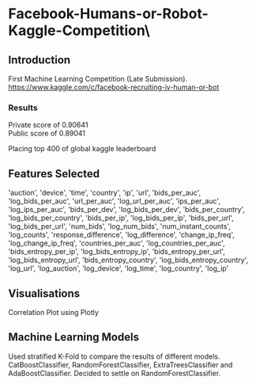 # Facebook-Humans-or-Robot-Kaggle-Competition\
## Introduction
First Machine Learning Competition (Late Submission). <br> 
https://www.kaggle.com/c/facebook-recruiting-iv-human-or-bot
### Results 
Private score of 0.90641 <br>
Public score of 0.89041 <br>

Placing top 400 of global kaggle leaderboard

## Features Selected
'auction', 'device', 'time', 'country', 'ip', 'url', 'bids_per_auc', 'log_bids_per_auc', 'url_per_auc', 'log_url_per_auc', 'ips_per_auc', 'log_ips_per_auc', 'bids_per_dev', 'log_bids_per_dev', 'bids_per_country', 'log_bids_per_country', 'bids_per_ip', 'log_bids_per_ip', 'bids_per_url', 'log_bids_per_url', 'num_bids', 'log_num_bids', 'num_instant_counts', 'log_counts', 'response_difference', 'log_difference', 'change_ip_freq', 'log_change_ip_freq', 'countries_per_auc', 'log_countries_per_auc', 'bids_entropy_per_ip', 'log_bids_entropy_ip', 'bids_entropy_per_url', 'log_bids_entropy_url', 'bids_entropy_country', 'log_bids_entropy_country', 'log_url', 'log_auction', 'log_device', 'log_time', 'log_country', 'log_ip'

## Visualisations
Correlation Plot using Plotly

## Machine Learning Models
Used stratified K-Fold to compare the results of different models. CatBoostClassifier, RandomForestClassifier, ExtraTreesClassifier and AdaBoostClassifier. Decided to settle on RandomForestClassifier.

